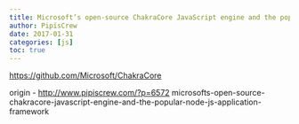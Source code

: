```yaml
---
title: Microsoft’s open-source ChakraCore JavaScript engine and the popular Node.js application framework
author: PipisCrew
date: 2017-01-31
categories: [js]
toc: true
---
```


https://github.com/Microsoft/ChakraCore

origin - http://www.pipiscrew.com/?p=6572 microsofts-open-source-chakracore-javascript-engine-and-the-popular-node-js-application-framework